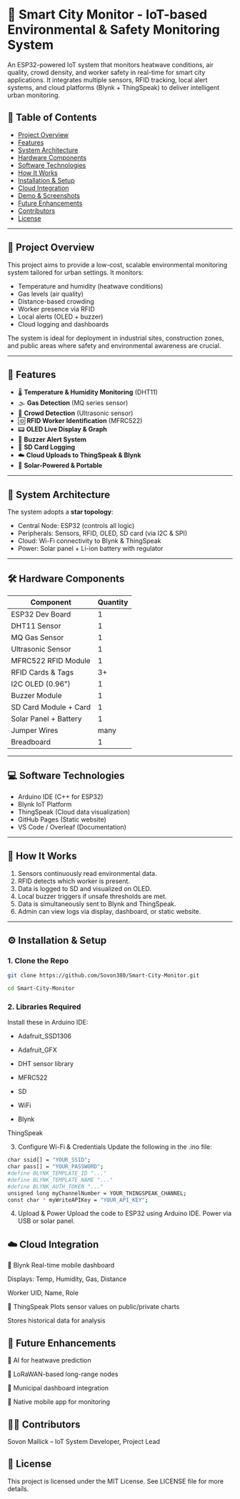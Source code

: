 # 🌆 Smart City Monitor - IoT-based Environmental & Safety Monitoring System

An ESP32-powered IoT system that monitors heatwave conditions, air quality, crowd density, and worker safety in real-time for smart city applications. It integrates multiple sensors, RFID tracking, local alert systems, and cloud platforms (Blynk + ThingSpeak) to deliver intelligent urban monitoring.

## 📌 Table of Contents
- [Project Overview](#project-overview)
- [Features](#features)
- [System Architecture](#system-architecture)
- [Hardware Components](#hardware-components)
- [Software Technologies](#software-technologies)
- [How It Works](#how-it-works)
- [Installation & Setup](#installation--setup)
- [Cloud Integration](#cloud-integration)
- [Demo & Screenshots](#demo--screenshots)
- [Future Enhancements](#future-enhancements)
- [Contributors](#contributors)
- [License](#license)

---

## 🚀 Project Overview

This project aims to provide a low-cost, scalable environmental monitoring system tailored for urban settings. It monitors:
- Temperature and humidity (heatwave conditions)
- Gas levels (air quality)
- Distance-based crowding
- Worker presence via RFID
- Local alerts (OLED + buzzer)
- Cloud logging and dashboards

The system is ideal for deployment in industrial sites, construction zones, and public areas where safety and environmental awareness are crucial.

---

## 🔧 Features

- 🌡️ **Temperature & Humidity Monitoring** (DHT11)
- 🌫️ **Gas Detection** (MQ series sensor)
- 👥 **Crowd Detection** (Ultrasonic sensor)
- 🆔 **RFID Worker Identification** (MFRC522)
- 📟 **OLED Live Display & Graph**
- 🔔 **Buzzer Alert System**
- 💾 **SD Card Logging**
- ☁️ **Cloud Uploads to ThingSpeak & Blynk**
- 🔋 **Solar-Powered & Portable**

---

## 🧩 System Architecture

The system adopts a **star topology**:

- Central Node: ESP32 (controls all logic)
- Peripherals: Sensors, RFID, OLED, SD card (via I2C & SPI)
- Cloud: Wi-Fi connectivity to Blynk & ThingSpeak
- Power: Solar panel + Li-ion battery with regulator

---

## 🛠 Hardware Components

| Component           | Quantity |
|---------------------|----------|
| ESP32 Dev Board     | 1        |
| DHT11 Sensor        | 1        |
| MQ Gas Sensor       | 1        |
| Ultrasonic Sensor   | 1        |
| MFRC522 RFID Module | 1        |
| RFID Cards & Tags   | 3+       |
| I2C OLED (0.96")    | 1        |
| Buzzer Module       | 1        |
| SD Card Module + Card| 1       |
| Solar Panel + Battery| 1       |
| Jumper Wires        | many     |
| Breadboard          | 1        |

---

## 💻 Software Technologies

- Arduino IDE (C++ for ESP32)
- Blynk IoT Platform
- ThingSpeak (Cloud data visualization)
- GitHub Pages (Static website)
- VS Code / Overleaf (Documentation)

---

## 🔄 How It Works

1. Sensors continuously read environmental data.
2. RFID detects which worker is present.
3. Data is logged to SD and visualized on OLED.
4. Local buzzer triggers if unsafe thresholds are met.
5. Data is simultaneously sent to Blynk and ThingSpeak.
6. Admin can view logs via display, dashboard, or static website.

---

## ⚙ Installation & Setup

### 1. Clone the Repo
```bash
git clone https://github.com/Sovon380/Smart-City-Monitor.git
```
```bash
cd Smart-City-Monitor
```
### 2. Libraries Required
Install these in Arduino IDE:

- Adafruit_SSD1306

- Adafruit_GFX

- DHT sensor library

- MFRC522

- SD

- WiFi

- Blynk

ThingSpeak

3. Configure Wi-Fi & Credentials
Update the following in the .ino file:

```bash
char ssid[] = "YOUR_SSID";
char pass[] = "YOUR_PASSWORD";
#define BLYNK_TEMPLATE_ID "..."
#define BLYNK_TEMPLATE_NAME "..."
#define BLYNK_AUTH_TOKEN "..."
unsigned long myChannelNumber = YOUR_THINGSPEAK_CHANNEL;
const char * myWriteAPIKey = "YOUR_API_KEY";
```
4. Upload & Power
Upload the code to ESP32 using Arduino IDE. Power via USB or solar panel.

## ☁️ Cloud Integration
🔹 Blynk
Real-time mobile dashboard

Displays: Temp, Humidity, Gas, Distance

Worker UID, Name, Role

🔹 ThingSpeak
Plots sensor values on public/private charts

Stores historical data for analysis



## 🔮 Future Enhancements
🤖 AI for heatwave prediction

📶 LoRaWAN-based long-range nodes

🏢 Municipal dashboard integration

📱 Native mobile app for monitoring

## 👨‍💻 Contributors
Sovon Mallick – IoT System Developer, Project Lead


## 📄 License
This project is licensed under the MIT License. See LICENSE file for more details.


